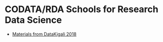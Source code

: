 # CODATA/RDA Schools for Research Data Science

   * [Materials from DataKigali 2018](https://github.com/CODATA-RDA-DataScienceSchools/Materials/blob/master/docs/DataKigali2018/index.md/DataKigali2018Materials)
